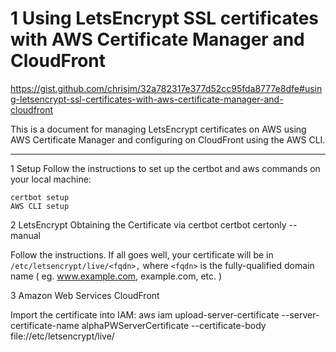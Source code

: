 
# 1 Using LetsEncrypt SSL certificates with AWS Certificate Manager and CloudFront

https://gist.github.com/chrisjm/32a782317e377d52cc95fda8777e8dfe#using-letsencrypt-ssl-certificates-with-aws-certificate-manager-and-cloudfront

This is a document for managing LetsEncrypt certificates on AWS using AWS Certificate Manager and configuring on CloudFront using the AWS CLI.

---

1 Setup
Follow the instructions to set up the certbot and aws commands on your local machine:

    certbot setup
    AWS CLI setup



2 LetsEncrypt
Obtaining the Certificate via certbot
    certbot certonly --manual

Follow the instructions. If all goes well, your certificate will be in `/etc/letsencrypt/live/<fqdn>,` where `<fqdn>` is the fully-qualified domain name  ( eg. www.example.com, example.com, etc. ) 


3 Amazon Web Services
CloudFront

Import the certificate into IAM:
    aws iam upload-server-certificate --server-certificate-name alphaPWServerCertificate --certificate-body file://etc/letsencrypt/live/



